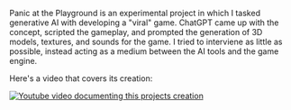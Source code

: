 Panic at the Playground is an experimental project in which I tasked generative AI with developing a "viral" game. ChatGPT came up with the concept, scripted the gameplay, and prompted the generation of 3D models, textures, and sounds for the game. I tried to interviene as little as possible, instead acting as a medium between the AI tools and the game engine.

Here's a video that covers its creation:

[![Youtube video documenting this projects creation](https://img.youtube.com/vi/FaJ9MkDMR5M/0.jpg)](https://www.youtube.com/watch?v=FaJ9MkDMR5M)

